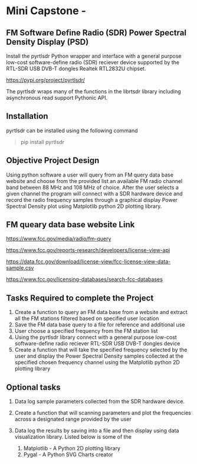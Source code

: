 # Mini Capstone - 
## FM Software Define Radio (SDR) Power Spectral Density Display (PSD)

Install the pyrtlsdr Python wrapper and interface with a general purpose low-cost software-define radio (SDR) reciever device supported by the RTL-SDR  USB DVB-T dongles Realtek RTL2832U chipset. 

https://pypi.org/project/pyrtlsdr/

The pyrtlsdr wraps many of the functions in the librtsdr library including asynchronous read support Pythonic API. 

## Installation

pyrtlsdr can be installed using the following command

<blockquote> pip install pyrtlsdr </blockquote> 

## Objective Project Design
Using python software a user will query from an FM query data base website and choose from the provided list an available FM radio channel band between 88 MHz and 108 MHz of choice. After the user selects a given channel the program will  connect with a SDR hardware device and record the radio frequency samples through a graphical display Power Spectral Density plot using Matplotlib python 2D plotting library. 


## FM queary data base website Link
https://www.fcc.gov/media/radio/fm-query

https://www.fcc.gov/reports-research/developers/license-view-api

https://data.fcc.gov/download/license-view/fcc-license-view-data-sample.csv

https://www.fcc.gov/licensing-databases/search-fcc-databases


## Tasks Required to complete the Project
1. Create a function to query an FM data base from a website and extract all the FM stations filtered based on specified user location
1. Save the FM data base query to a file for reference and additional use
1. User choose a specified frequency from the FM station list
1. Using the pyrtlsdr library connect with a general purpose low-cost software-define radio reciever RTL-SDR USB DVB-T dongles device
1. Create a function that will take the specified frequency selected by the user and display the Power Spectral Density samples collected at the specified chosen frequency channel using the Matplotlib python 2D plotting library 

## Optional tasks
1. Data log sample parameters collected from the SDR hardware device. 
1. Create a function that will scanning parameters and plot the frequencies across a designated range provided by the user
1. Data log the results by saving into a file and then display using data visualization library. Listed below is some of the  

    1. Matplotlib - A Python 2D plotting library
    1. Pygal - A Python SVG Charts creator
